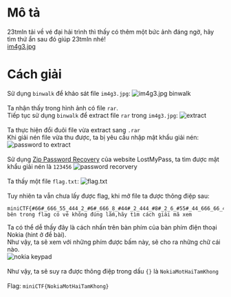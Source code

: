 # Mô tả
23tmln tải về vé đại hải trình thì thấy có thêm một bức ảnh đáng ngờ, hãy tìm thứ ẩn sau đó giúp 23tmln nhé!<br>
[im4g3.jpg](https://minictf.infosecptit.club/files/7901ee0a33dcac8e03a1086dfc8dd0ea/im4g3.jpg?token=eyJ1c2VyX2lkIjo2OCwidGVhbV9pZCI6bnVsbCwiZmlsZV9pZCI6Mzd9.ZuKrOQ.SVG_5V_vNZ8l-hxotmzGtpYE4fY)
# Cách giải
Sử dụng ```binwalk``` để khảo sát file ```im4g3.jpg```:
![im4g3.jpg binwalk](https://i.imgur.com/NxsbIBp.png)<br> <br>
Ta nhận thấy trong hình ảnh có file ```rar```.<br>
Tiếp tục sử dụng ```binwalk``` để extract file ```rar``` trong ```im4g3.jpg```:
![extract](https://i.imgur.com/0WMPxcy.png)<br> <br>
Ta thực hiện đổi đuôi file vừa extract sang ```.rar```<br>
Khi giải nén file vừa thu được, ta bị yêu cầu nhập mật khẩu giải nén:
![password to extract](https://i.imgur.com/Ig73zKL.png)<br> <br>
Sử dụng [Zip Password Recovery](https://www.lostmypass.com/file-types/zip/) của website LostMyPass, ta tìm được mật khẩu giải nén là ```123456```
![password recorvery](https://i.imgur.com/5VTsiRY.png)<br> <br>
Ta thấy một file ```flag.txt```:
![flag.txt](https://i.imgur.com/hLcmBvZ.png)<br> <br>
Tuy nhiên ta vẫn chưa lấy được flag, khi mở file ta được thông điệp sau:
```text
miniCTF{#66#_666_55_444_2_#6#_666_8_#44#_2_444_#8#_2_6_#55#_44_666_66_4}
bên trong flag có vẻ không đúng lắm,hãy tìm cách giải mã xem
```
Ta có thể dễ thấy đây là cách nhấn trên bàn phím của bàn phím điện thoại Nokia (hint ở đề bài).<br>
Như vậy, ta sẽ xem với những phím được bấm này, sẽ cho ra những chữ cái nào.<br>
![nokia keypad](https://i.imgur.com/icvRIU0.png)<br> <br>
Như vậy, ta sẽ suy ra được thông điệp trong dấu ```{}``` là ```NokiaMotHaiTamKhong```<br> <br>
Flag: ```miniCTF{NokiaMotHaiTamKhong}```
